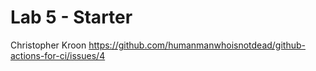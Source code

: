 # Lab 5 - Starter
Christopher Kroon
https://github.com/humanmanwhoisnotdead/github-actions-for-ci/issues/4